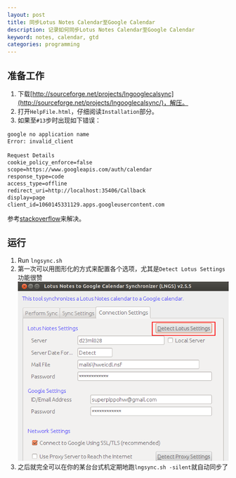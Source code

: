 ```yaml
---
layout: post
title: 同步Lotus Notes Calendar至Google Calendar
description: 记录如何同步Lotus Notes Calendar至Google Calendar
keyword: notes, calendar, gtd 
categories: programming
---
```


## 准备工作

1. 下载[http://sourceforge.net/projects/lngooglecalsync](http://sourceforge.net/projects/lngooglecalsync/)，解压。
2. 打开`HelpFile.html`，仔细阅读`Installation`部分。
3. 如果至`#13`步时出现如下错误：

```
google no application name
Error: invalid_client

Request Details
cookie_policy_enforce=false
scope=https://www.googleapis.com/auth/calendar
response_type=code
access_type=offline
redirect_uri=http://localhost:35406/Callback
display=page
client_id=1060145331129.apps.googleusercontent.com
```

参考[stackoverflow](http://stackoverflow.com/questions/18677244/error-invalid-client-no-application-name)来解决。

## 运行

1. Run `lngsync.sh`
2. 第一次可以用图形化的方式来配置各个选项，尤其是`Detect Lotus Settings`功能很赞
![](/images/201404/lngc.png)
3. 之后就完全可以在你的某台台式机定期地跑`lngsync.sh -silent`就自动同步了
